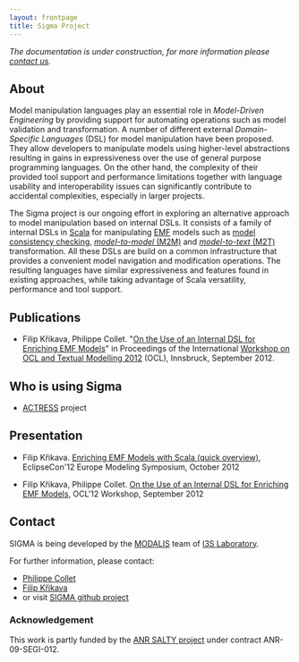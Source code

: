 ```yaml
---
layout: frontpage
title: Sigma Project
---
```


_The documentation is under construction, for more information please [contact us](#contact)._

## About ##

Model manipulation languages play an essential role in _Model-Driven Engineering_ by providing support for automating operations such as model validation and transformation. A number of different external _Domain-Specific Languages_ (DSL) for model manipulation have been proposed. They allow developers to manipulate models using higher-level abstractions resulting in gains in expressiveness over the use of general purpose programming languages. On the other hand, the complexity of their provided tool support and performance limitations together with language usability and interoperability issues can significantly contribute to accidental complexities, especially in larger projects. 

The Sigma project is our ongoing effort in exploring an alternative approach to model manipulation based on internal DSLs. It consists of a family of internal DSLs in [Scala](http://scala-lang.org) for manipulating [EMF](http://www.eclipse.org/modeling/emf/) models such as [model consistency checking](model-consistency-checking.html), [_model-to-model_ (M2M)](m2m-transformation.html) and [_model-to-text_ (M2T)](m2t-transformation.html) transformation. All these DSLs are build on a common infrastructure that provides a convenient model navigation and modification operations. The resulting languages have similar expressiveness and features found in existing approaches, while taking advantage of Scala versatility, performance and tool support.

## Publications ##

* Filip Křikava, Philippe Collet. "[On the Use of an Internal DSL for Enriching EMF Models](http://st.inf.tu-dresden.de/OCL2012/preproceedings/09.pdf)" in Proceedings of the International [Workshop on OCL and Textual Modelling 2012](http://st.inf.tu-dresden.de/OCL2012/) (OCL), Innsbruck, September 2012. 

## Who is using Sigma ##

* [ACTRESS](http://fikovnik.net/Actress) project

## Presentation ##

* Filip Křikava. [Enriching EMF Models with Scala (quick overview)](http://www.slideshare.net/krikava/enriching-emf-models-with-scala), EclipseCon'12 Europe Modeling Symposium, October 2012

* Filip Křikava, Philippe Collet. [On the Use of an Internal DSL for Enriching EMF Models](http://www.slideshare.net/krikava/krikava-ocl12), OCL'12 Workshop, September 2012
## Contact ##
<a id="contact"></a>

SIGMA is being developed by the [MODALIS](http://modalis.polytech.unice.fr/) team of [I3S Laboratory](http://www.i3s.unice.fr/I3S/).

For further information, please contact:

* [Philippe Collet](http://www.i3s.unice.fr/~collet/)
* [Filip Křikava](http://fikovnik.net/about/)
* or visit [SIGMA github project]({{site.githubProject}})

### Acknowledgement ###

This work is partly funded by the [ANR SALTY project](https://salty.unice.fr/) under contract ANR-09-SEGI-012.
